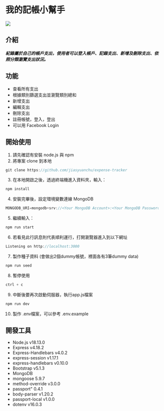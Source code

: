 # 我的記帳小幫手

![](https://upload.cc/i1/2023/05/15/JExwhS.jpg)

## 介紹

##### 紀錄屬於自己的帳戶支出，使用者可以登入帳戶、記錄支出、新增及刪除支出、依照分類瀏覽支出狀況。

## 功能

- 查看所有支出 
- 根據類別篩選支出並瀏覽類別總和
- 新增支出  
- 編輯支出  
- 刪除支出 
- 註冊帳號，登入，登出
- 可以用 Facebook Login

## 開始使用 

1. 請先確認有安裝 node.js 與 npm
2. 將專案 clone 到本地
```javascript
git clone https://github.com/jiasyuanchu/expense-tracker
```
3. 在本地開啟之後，透過終端機進入資料夾，輸入：
```javascript
npm install
```
4. 安裝完畢後，設定環境變數連線 MongoDB
```javascript
MONGODB_URI=mongodb+srv://<Your MongoDB Account>:<Your MongoDB Password>@cluster0.xxxx.xxxx.net/<Your MongoDB Table><?retryWrites=true&w=majority
```
5. 繼續輸入：
```javascript
npm run start
```
6. 若看見此行訊息則代表順利運行，打開瀏覽器進入到以下網址
```javascript
Listening on http://localhost:3000
```

7. 製作種子資料 (會做出2個dummy帳號，裡面各有3筆dummy data)
```javascript
npm run seed
```

8. 暫停使用
```javascript
ctrl + c
```

9. 中斷後要再次啟動伺服器，執行app.js檔案
```javascript
npm run dev
```

10. 製作 .env檔案，可以參考 .env.example


## 開發工具

- Node.js v18.13.0
- Express v4.18.2
- Express-Handlebars v4.0.2
- express-session v1.17.1
- express-handlebars v0.10.0
- Bootstrap v5.1.3
- MongoDB
- mongoose 5.9.7
- method-override v3.0.0
- passport" 0.4.1
- body-parser v1.20.2
- passport-local v1.0.0
- dotenv v16.0.3
